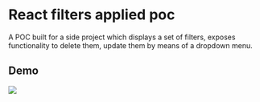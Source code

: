 # React filters applied poc

A POC built for a side project which displays a set of filters, exposes functionality to delete them, update them by means of a dropdown menu.

## Demo

![](https://github.com/jkobjacob/react-filers-applied-poc/blob/master/gif/demo.gif)

